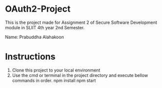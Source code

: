 # OAuth2-Project
This is the project made for Assignment 2 of Secure Software Development module in SLIIT 4th year 2nd Semester.

Name: Prabuddha Alahakoon

# Instructions 

1. Clone this project to your local environment
2. Use the cmd or terminal in the project directory and execute bellow commands in order.
    npm install 
    npm start
